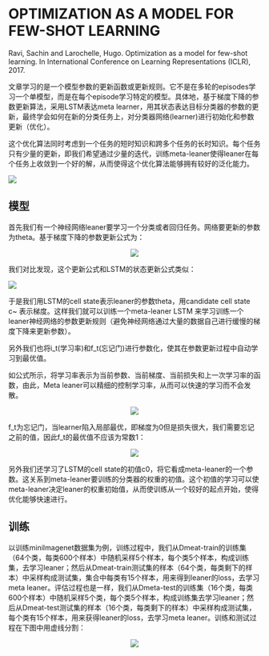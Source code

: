 # OPTIMIZATION AS A MODEL FOR FEW-SHOT LEARNING

Ravi, Sachin and Larochelle, Hugo. Optimization as a model for few-shot learning. In International Conference on Learning Representations 
(ICLR), 2017.

文章学习的是一个模型参数的更新函数或更新规则。它不是在多轮的episodes学习一个单模型，而是在每个episode学习特定的模型。具体地，基于梯度下降的参数更新算法，采用LSTM表达meta learner，用其状态表达目标分类器的参数的更新，最终学会如何在新的分类任务上，对分类器网络(learner)进行初始化和参数更新（优化）。

这个优化算法同时考虑到一个任务的短时知识和跨多个任务的长时知识。每个任务只有少量的更新，即我们希望通过少量的迭代，训练meta-leaner使得leaner在每个任务上收敛到一个好的解，从而使得这个优化算法能够拥有较好的泛化能力。

<div>
<img src="https://i.loli.net/2018/04/27/5ae31a234e508.png"  />
</div>

## 模型

首先我们有一个神经网络leaner要学习一个分类或者回归任务。网络要更新的参数为theta。基于梯度下降的参数更新公式为：

<div align="center">
<img src="https://i.loli.net/2018/04/27/5ae281ba420b3.png"  />
</div>

我们对比发现，这个更新公式和LSTM的状态更新公式类似：

<div>
<img src="https://i.loli.net/2018/04/27/5ae283eb07341.png"  />
</div>

于是我们用LSTM的cell state表示leaner的参数theta，用candidate cell state c~ 表示梯度。这样我们就可以训练一个meta-leaner LSTM 来学习训练一个leaner神经网络的参数更新规则（避免神经网络通过大量的数据自己进行缓慢的梯度下降来更新参数）。

另外我们也将i_t(学习率)和f_t(忘记门)进行参数化，使其在参数更新过程中自动学习到最优值。

如公式所示，将学习率表示为当前参数、当前梯度、当前损失和上一次学习率的函数，由此，Meta leaner可以精细的控制学习率，从而可以快速的学习而不会发散。

<div align="center">
<img src="https://i.loli.net/2018/04/27/5ae2868e836d6.png"  />
</div>

f_t为忘记门，当learner陷入局部最优，即梯度为0但是损失很大，我们需要忘记之前的值，因此f_t的最优值不应该为常数1：

<div align="center">
<img src="https://i.loli.net/2018/04/27/5ae31b16e9f21.png"  />
</div>

另外我们还学习了LSTM的cell state的初值c0，将它看成meta-leaner的一个参数。这关系到meta-leaner要训练的分类器的权重的初值。这个初值的学习可以使meta-leaner决定leaner的权重初始值，从而使训练从一个较好的起点开始，使得优化能够快速进行。

## 训练

以训练miniImagenet数据集为例，训练过程中，我们从Dmeat-train的训练集（64个类，每类600个样本）中随机采样5个样本，每个类5个样本，构成训练集，去学习leaner；然后从Dmeat-train测试集的样本（64个类，每类剩下的样本）中采样构成测试集，集合中每类有15个样本，用来得到leaner的loss，去学习meta leaner。评估过程也是一样，我们从Dmeta-test的训练集（16个类，每类600个样本）中随机采样5个类，每个类5个样本，构成训练集去学习leaner；然后从Dmeat-test测试集的样本（16个类，每类剩下的样本）中采样构成测试集，每个类有15个样本，用来获得leaner的loss，去学习meta leaner。训练和测试过程在下图中用虚线分割：

<div align="center">
<img src="https://i.loli.net/2018/04/27/5ae320add83eb.png"  />
</div>



